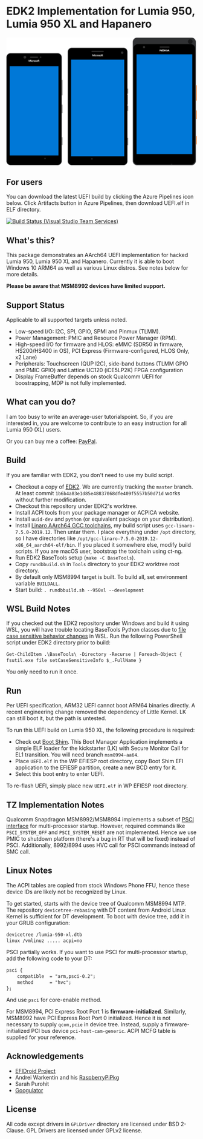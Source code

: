 # EDK2 Implementation for Lumia 950, Lumia 950 XL and Hapanero

![Devices](https://raw.githubusercontent.com/WOA-Project/MSM8994-8992-NT-ARM64-Drivers/1911/assets/banner.png)

## For users

You can download the latest UEFI build by clicking the Azure Pipelines icon below. Click Artifacts button in Azure Pipelines, then download UEFI.elf in ELF directory.

[![Build Status (Visual Studio Team Services)](https://dev.azure.com/LumiaWoA/Lumia950XLPkg/_apis/build/status/Lumia950XLPkg%20CI%20build?branchName=master)](https://dev.azure.com/LumiaWoA/Lumia950XLPkg/_build/latest?definitionId=1&branchName=master)

## What's this?

This package demonstrates an AArch64 UEFI implementation for hacked Lumia 950, Lumia 950 XL and Hapanero. Currently it is able to boot Windows 10 ARM64 as well as various Linux distros. See notes below for more details.

**Please be aware that MSM8992 devices have limited support.**

## Support Status
Applicable to all supported targets unless noted.

- Low-speed I/O: I2C, SPI, GPIO, SPMI and Pinmux (TLMM).
- Power Management: PMIC and Resource Power Manager (RPM).
- High-speed I/O for firmware and HLOS: eMMC (SDR50 in firmware, HS200/HS400 in OS), PCI Express (Firmware-configured, HLOS Only, x2 Lane)
- Peripherals: Touchscreen (QUP I2C), side-band buttons (TLMM GPIO and PMIC GPIO) and Lattice UC120 (iCE5LP2K) FPGA configuration
- Display FrameBuffer depends on stock Qualcomm UEFI for boostrapping, MDP is not fully implemented.

## What can you do?

I am too busy to write an average-user tutorialspoint. So, if you are interested in, you are welcome to
contribute to an easy instruction for all Lumia 950 (XL) users.

Or you can buy me a coffee: [PayPal](https://www.paypal.com/paypalme/imbushuo).

## Build

If you are familiar with EDK2, you don't need to use my build script.

- Checkout a copy of [EDK2](https://github.com/tianocore/edk2). We are currently tracking the `master` branch. At least commit `1b6b4a83e1d85e48837068dfe409f5557b50d71d` works without further modification.
- Checkout this repository under EDK2's worktree.
- Install ACPI tools from your package manager or ACPICA website.
- Install `uuid-dev` and `python` (or equivalent package on your distribution).
- Install [Linaro AArch64 GCC toolchains](http://releases.linaro.org/components/toolchain/binaries/), my build
script uses `gcc-linaro-7.5.0-2019.12`. Then untar them. I place everything under `/opt` directory, so I have 
directories like `/opt/gcc-linaro-7.5.0-2019.12-x86_64_aarch64-elf/bin`. If you placed it somewhere else, modify build scripts. If you are macOS user, bootstrap the toolchain using ct-ng.
- Run EDK2 BaseTools setup (`make -C BaseTools`).
- Copy `rundbbuild.sh` in `Tools` directory to your EDK2 worktree root directory.
- By default only MSM8994 target is built. To build all, set environment variable `BUILDALL`.
- Start build: `. rundbbuild.sh --950xl --development`

## WSL Build Notes

If you checked out the EDK2 repository under Windows and build it using WSL, you will have trouble locating BaseTools Python classes due to [file case sensitive behavior changes](https://blogs.msdn.microsoft.com/commandline/2018/02/28/per-directory-case-sensitivity-and-wsl/) in WSL. Run the following PowerShell script under EDK2 directory prior to build:

	Get-ChildItem .\BaseTools\ -Directory -Recurse | Foreach-Object { fsutil.exe file setCaseSensitiveInfo $_.FullName }

You only need to run it once.

## Run

Per UEFI specification, ARM32 UEFI cannot boot ARM64 binaries directly. A recent engineering
change removed the dependency of Little Kernel. LK can still boot it, but the path is untested.

To run this UEFI build on Lumia 950 XL, the following procedure is required:

- Check out [Boot Shim](https://github.com/imbushuo/boot-shim). This Boot Manager Application 
implements a simple ELF loader for the kickstarter (LK) with Secure Monitor Call for EL1 transition.
You will need branch `msm8994-aa64`.
- Place `UEFI.elf` in the WP EFIESP root directory, copy Boot Shim EFI application
to the EFIESP partition, create a new BCD entry for it.
- Select this boot entry to enter UEFI.

To re-flash UEFI, simply place new `UEFI.elf` in WP EFIESP root directory.

## TZ Implementation Notes

Qualcomm Snapdragon MSM8992/MSM8994 implements a subset of [PSCI interface](http://infocenter.arm.com/help//topic/com.arm.doc.den0022d/Power_State_Coordination_Interface_PDD_v1_1_DEN0022D.pdf) for multi-processor startup. However, required
commands like `PSCI_SYSTEM_OFF` and `PSCI_SYSTEM_RESET` are not implemented. Hence we use PMIC to shutdown
platform (there's a bug in RT that will be fixed) instead of PSCI. Additionally, 8992/8994 uses HVC call for
PSCI commands instead of SMC call.

## Linux Notes

The ACPI tables are copied from stock Windows Phone FFU, hence these device IDs are likely not be recognized by Linux.

To get started, starts with the device tree of Qualcomm MSM8994 MTP. The repository `devicetree-rebasing` with 
DT content from Android Linux Kernel is sufficient for DT development. To boot with device tree, add it in your
GRUB configuration:
	
	devicetree /lumia-950-xl.dtb
	linux /vmlinuz ..... acpi=no

PSCI partially works. If you want to use PSCI for multi-processor startup, add the following code to your DT:

	psci {
		compatible	= "arm,psci-0.2";
		method		= "hvc";
	};

And use `psci` for core-enable method.

For MSM8994, PCI Express Root Port 1 is **firmware-initialized**. Similarly, MSM8992 have PCI Express Root Port 0 initialized. Hence it is not necessary to supply `qcom,pcie` in device tree. Instead, supply a firmware-initialized PCI bus device `pci-host-cam-generic`. ACPI MCFG table is supplied for your reference.

## Acknowledgements

- [EFIDroid Project](http://efidroid.org)
- Andrei Warkentin and his [RaspberryPiPkg](https://github.com/andreiw/RaspberryPiPkg)
- Sarah Purohit
- [Googulator](https://github.com/Googulator/)

## License

All code except drivers in `GPLDriver` directory are licensed under BSD 2-Clause. 
GPL Drivers are licensed under GPLv2 license.
